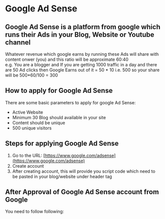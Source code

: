 # Google Ad Sense  

## Google Ad Sense is a platform from google which runs their Ads in your Blog, Website or Youtube channel   
Whatever revenue which google earns by running these Ads will share with content onwer (you) and this ratio will be approximate 60:40   
e.g. You are a blogger and If you are getting 1000 traffic in a day and there are 50 Ad clicks then Google Earns out of it = 50 * 10 i.e. 500 so your share will be 500*60/100 = 300  

## How to apply for Google Ad Sense   
There are some basic parameters to apply for google Ad Sense:  
  - Active Website  
  - Minimum 30 Blog should available in your site  
  - Content should be unique  
  - 500 unique visitors 
  
## Steps for applying Google Ad Sense  
   1. Go to the URL: [https://www.google.com/adsense](https://www.google.com/adsense)  
   2. Create account   
   3. After creating account, this will provide you script code which need to be pasted in your blog/website under header tag  

## After Approval of Google Ad Sense account from Google  
  You need to follow following:  
  
